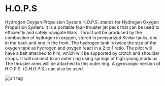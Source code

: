 # H.O.P.S
Hydrogen Oxygen Propulsion System
H.O.P.S. stands for Hydrogen Oxygen Propulsion System. 
It is a portable four-thruster jet pack that can be used to efficiently and safely navigate Mars. 
Thrust will be produced by the combustion of hydrogen in oxygen, stored in pressurized Kevlar tanks, one in the back and one in the front.
The hydrogen tank is twice the size of the oxygen tank as hydrogen and oxygen react in a 2 to 1 ratio. 
The pilot will have a belt attached to him, which will be supported by crotch and shoulder straps. 
It will connect to an outer ring using springs of high young modulus. 
The thruster arms will be attached to this outer ring. 
A gyroscopic version of H.O.P.S. (G.H.O.P.S.) can also be used. 

![alt tag](http://i.imgur.com/SXgEU2a.png)
